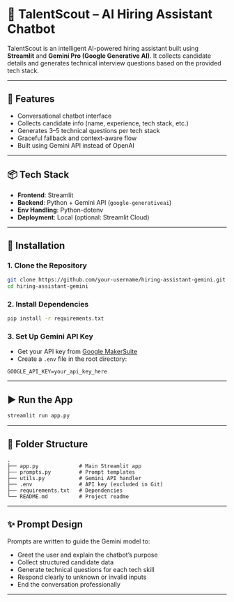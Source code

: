 

# 🤖 TalentScout – AI Hiring Assistant Chatbot

TalentScout is an intelligent AI-powered hiring assistant built using **Streamlit** and **Gemini Pro (Google Generative AI)**. It collects candidate details and generates technical interview questions based on the provided tech stack.

---

## 🚀 Features

- Conversational chatbot interface
- Collects candidate info (name, experience, tech stack, etc.)
- Generates 3–5 technical questions per tech stack
- Graceful fallback and context-aware flow
- Built using Gemini API instead of OpenAI

---

## 📦 Tech Stack

- **Frontend**: Streamlit
- **Backend**: Python + Gemini API (`google-generativeai`)
- **Env Handling**: Python-dotenv
- **Deployment**: Local (optional: Streamlit Cloud)

---

## 🔧 Installation

### 1. Clone the Repository

```bash
git clone https://github.com/your-username/hiring-assistant-gemini.git
cd hiring-assistant-gemini
```

### 2. Install Dependencies

```bash
pip install -r requirements.txt
```

### 3. Set Up Gemini API Key

- Get your API key from [Google MakerSuite](https://makersuite.google.com/app/apikey)
- Create a `.env` file in the root directory:

```
GOOGLE_API_KEY=your_api_key_here
```

---

## ▶️ Run the App

```bash
streamlit run app.py
```

---

## 📁 Folder Structure

```
.
├── app.py             # Main Streamlit app
├── prompts.py         # Prompt templates
├── utils.py           # Gemini API handler
├── .env               # API key (excluded in Git)
├── requirements.txt   # Dependencies
└── README.md          # Project readme
```

---

## ✨ Prompt Design

Prompts are written to guide the Gemini model to:

- Greet the user and explain the chatbot’s purpose
- Collect structured candidate data
- Generate technical questions for each tech skill
- Respond clearly to unknown or invalid inputs
- End the conversation professionally

---

